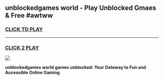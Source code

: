 
## unblockedgames world - Play Unblocked Gmaes & Free #awtww
<h3>
<a href="https://news.freeplayer.one?title=unblockedgames_world&ref=24F">CLICK TO PLAY</a></h3>
<hr>

<h3>
<a href="https://news.freeplayer.one?title=unblockedgames_world&ref=24F">CLICK 2 PLAY</a>
  
</h3>

<a href="https://news.freeplayer.one?title=unblockedgames_world&ref=24F/"><img src="https://clearcache.store/games.png"></a>


**unblockedgames world games unblocked: Your Gateway to Fun and Accessible Online Gaming**
